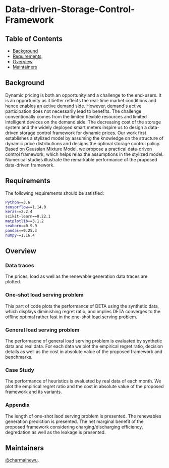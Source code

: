 # Data-driven-Storage-Control-Framework

## Table of Contents

- [Background](#background)
- [Requirements](#requirements)
- [Overview](#overview)
- [Maintainers](#maintainers)

## Background

Dynamic pricing is both an opportunity and a challenge to the end-users. It is an opportunity as it better reflects the real-time market conditions and hence enables an active demand side. However, demand's active participation does not necessarily lead to benefits. The challenge conventionally comes from the limited flexible resources and limited intelligent devices on the demand side. The decreasing cost of the storage system and the widely deployed smart meters inspire us to design a data-driven storage control framework for dynamic prices. Our work first establishes a stylized model by assuming the knowledge on the structure of dynamic price distributions and designs the optimal storage control policy. Based on Gaussian Mixture Model, we propose a practical data-driven control framework, which helps relax the assumptions in the stylized model. Numerical studies illustrate the remarkable performance of the proposed data-driven framework.

## Requirements

The following requirements should be satisfied:

```sh
Python==3.6
tensorflow==1.14.0
keras==2.2.4
scikit-learn==0.22.1
matplotlib==3.1.2
seaborn==0.9.0
pandas==0.25.3
numpy==1.16.4
```

## Overview
### Data traces
The prices, load as well as the renewable generation data traces are plotted.
### One-shot load serving problem
This part of code plots the performance of DETA using the synthetic data, which displays diminishing regret ratio, and implies DETA converges to the offline optimal rather fast in the one-shot load serving problem.
### General load serving problem
The performacne of general load serving problem is evaluated by synthetic data and real data. For each data we plot the empirical regret ratio, decision details as well as the cost in absolute value of the proposed framework and benchmarks. 
### Case Study
The performance of heuristics is evalueted by real data of each month. We plot the empirical regret ratio and the cost in absolute value of the proposed framework and its variants. 
### Appendix
The length of one-shot laod serving problem is presented.
The renewables generation prediction is presented.
The net marginal benefit of the proposed framework considering charging/discharging efficiency, degredation as well as the leakage is presented.

## Maintainers

[@charmainewu](https://github.com/charmainewu).

